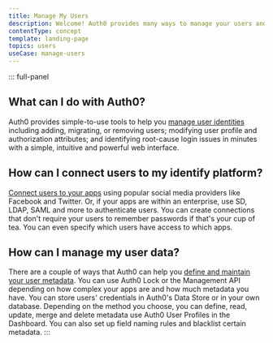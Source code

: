 ```yaml
---
title: Manage My Users
description: Welcome! Auth0 provides many ways to manage your users and their profile data. 
contentType: concept
template: landing-page
topics: users
useCase: manage-users
---
```

::: full-panel
## What can I do with Auth0?

Auth0 provides simple-to-use tools to help you [manage user identities](/users/microsite-manage-users-and-user-profiles) including adding, migrating, or removing users; modifying user profile and authorization attributes; and identifying root-cause login issues in minutes with a simple, intuitive and powerful web interface. 

## How can I connect users to my identify platform?

[Connect users to your apps](/users/microsite-connect-users-to-your-identity-platform) using popular social media providers like Facebook and Twitter. Or, if your apps are within an enterprise, use SD, LDAP, SAML and more to authenticate users. You can create connections that don't require your users to remember passwords if that's your cup of tea. You can even specify which users have access to which apps. 

## How can I manage my user data?

There are a couple of ways that Auth0 can help you [define and maintain your user metadata](/users/microsite-maintain-user-metadata). You can use Auth0 Lock or the Management API depending on how complex your apps are and how much metadata you have. You can store users' credentials in Auth0's Data Store or in your own database. Depending on the method you choose, you can define, read, update, merge and delete metadata use Auth0 User Profiles in the Dashboard. You can also set up field naming rules and blacklist certain metadata. 
:::
 